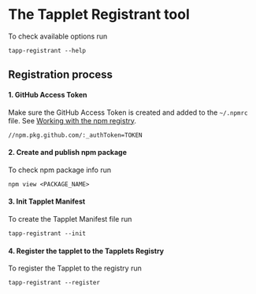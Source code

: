 # The Tapplet Registrant tool

To check available options run

```
tapp-registrant --help
```

## Registration process

#### 1. GitHub Access Token

Make sure the GitHub Access Token is created and added to the `~/.npmrc` file. See [Working with the npm registry](https://docs.github.com/en/packages/working-with-a-github-packages-registry/working-with-the-npm-registry).

```
//npm.pkg.github.com/:_authToken=TOKEN
```

#### 2. Create and publish npm package

To check npm package info run

```
npm view <PACKAGE_NAME>
```

#### 3. Init Tapplet Manifest

To create the Tapplet Manifest file run

```
tapp-registrant --init
```

#### 4. Register the tapplet to the Tapplets Registry

To register the Tapplet to the registry run

```
tapp-registrant --register
```
